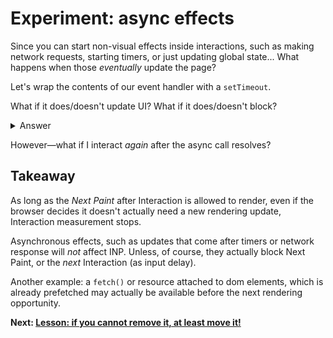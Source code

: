 # Experiment: async effects

Since you can start non-visual effects inside interactions, such as making network requests, starting timers, or just updating global state... What happens when those *eventually* update the page?

Let's wrap the contents of our event handler with a `setTimeout`.

What if it does/doesn't update UI?
What if it does/doesn't block?

<details>
<summary>Answer</summary>

```js
button.addEventListener("click", () => {
  setTimeout(() => {
    blockFor(1000);
    score.incrementAndUpdateUI();
  }, 1000);
});
```
</details>

However&mdash;what if I interact *again* after the async call resolves?

## Takeaway

As long as the *Next Paint* after Interaction is allowed to render, even if the browser decides it doesn't actually need a new rendering update, Interaction measurement stops.

Asynchronous effects, such as updates that come after timers or network response will *not* affect INP. Unless, of course, they actually block Next Paint, or the *next* Interaction (as input delay).

Another example: a `fetch()` or resource attached to dom elements, which is already prefetched may actually be available before the next rendering opportunity.

**Next: [Lesson: if you cannot remove it, at least move it!](https://github.com/malchata/inp-workshop/guides/14-move-it.md)**
